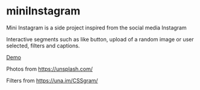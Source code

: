 # miniInstagram
Mini Instagram is a side project inspired from the social media Instagram


Interactive segments such as like button, upload of a random image or user selected, filters and captions.

<a href="http://awesome-coding.com/demo/ig/" target="_blank" class="demo-link">Demo</a>


Photos from https://unsplash.com/

Filters from https://una.im/CSSgram/ 
